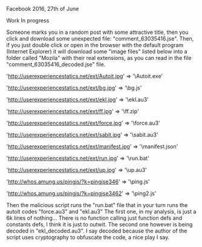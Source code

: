 Facebook 2016, 27th of June

Work In progress

Someone marks you in a random post with some attractive title, then you click and download some unexpected file: "comment_63035416.jse".
Then, if you just double click or open in the browser with the default program (Internet Explorer) it will download some "image files" listed below into a folder called "Mozila" with their real extensions, as you can read in the file "comment_63035416_decoded.jse" file.

'http://userexperiencestatics.net/ext/Autoit.jpg'   =>  '\\Autoit.exe'

'http://userexperiencestatics.net/ext/bg.jpg'       =>  '\\bg.js'

'http://userexperiencestatics.net/ext/ekl.jpg'      =>  '\\ekl.au3'

'http://userexperiencestatics.net/ext/ff.jpg'       =>  '\\ff.zip'

'http://userexperiencestatics.net/ext/force.jpg'    =>  '\\force.au3'

'http://userexperiencestatics.net/ext/sabit.jpg'    =>  '\\sabit.au3'

'http://userexperiencestatics.net/ext/manifest.jpg' =>  '\\manifest.json'

'http://userexperiencestatics.net/ext/run.jpg'      =>  '\run.bat'

'http://userexperiencestatics.net/ext/up.jpg'       =>  '\\up.au3'

'http://whos.amung.us/pingjs/?k=pingjse346'         =>  '\\ping.js'

'http://whos.amung.us/pingjs/?k=pingjse3462'        =>  '\\ping2.js'

Then the malicious script runs the "run.bat" file that in your turn runs the autoit codes "force.au3" and "ekl.au3"
The first one, in my analysis, is just a 6k lines of nothing... There is no function calling just function defs and constants defs, I think it is just to outwit.
The second one however is being decoded in "ekl_decoded.au3". I say decoded because the author of the script uses cryptography to obfuscate the code, a nice play I say.
